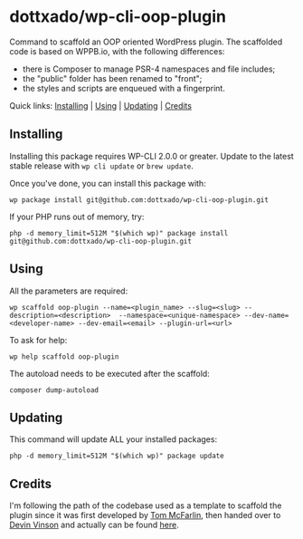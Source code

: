 dottxado/wp-cli-oop-plugin
======================

Command to scaffold an OOP oriented WordPress plugin.
The scaffolded code is based on WPPB.io, with the following differences:
* there is Composer to manage PSR-4 namespaces and file includes;
* the "public" folder has been renamed to "front";
* the styles and scripts are enqueued with a fingerprint.

Quick links: [Installing](#installing) | [Using](#using) | [Updating](#updating) | [Credits](#credits)

## Installing

Installing this package requires WP-CLI 2.0.0 or greater. Update to the latest stable release with `wp cli update` or `brew update`.

Once you've done, you can install this package with:

    wp package install git@github.com:dottxado/wp-cli-oop-plugin.git

If your PHP runs out of memory, try:

    php -d memory_limit=512M "$(which wp)" package install git@github.com:dottxado/wp-cli-oop-plugin.git


## Using

All the parameters are required:

    wp scaffold oop-plugin --name=<plugin_name> --slug=<slug> --description=<description>  --namespace=<unique-namespace> --dev-name=<developer-name> --dev-email=<email> --plugin-url=<url>

To ask for help:

    wp help scaffold oop-plugin

The autoload needs to be executed after the scaffold:

    composer dump-autoload

## Updating
This command will update ALL your installed packages:

    php -d memory_limit=512M "$(which wp)" package update

## Credits
I'm following the path of the codebase used as a template to scaffold the plugin since it was first developed by [Tom McFarlin](http://twitter.com/tommcfarlin/), then handed over to [Devin Vinson](https://twitter.com/DevinVinson) and actually can be found [here](https://github.com/DevinVinson/WordPress-Plugin-Boilerplate).
